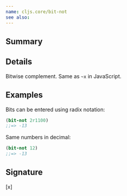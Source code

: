 ```yaml
---
name: cljs.core/bit-not
see also:
---
```


## Summary

## Details

Bitwise complement.  Same as `~x` in JavaScript.

## Examples

Bits can be entered using radix notation:

```clj
(bit-not 2r1100)
;;=> -13
```

Same numbers in decimal:

```clj
(bit-not 12)
;;=> -13
```

## Signature
[x]
